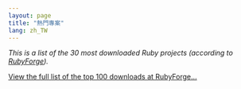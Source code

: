```yaml
---
layout: page
title: "熱門專案"
lang: zh_TW
---
```


*This is a list of the 30 most downloaded Ruby projects (according to
[RubyForge][1]).*

[View the full list of the top 100 downloads at RubyForge…][2]



[1]: http://rubyforge.org 
[2]: http://rubyforge.org/top/toplist.php?type=downloads 
